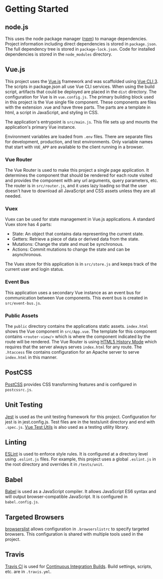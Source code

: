 # Getting Started

## node.js
This uses the node package manager ([npm](https://www.npmjs.com)) to manage dependencies.  Project information including direct dependencies is stored in `package.json`. The full dependency tree is stored in `package-lock.json`. Code for installed dependencies is stored in the `node_modules` directory.

## Vue.js
This project uses the [Vue.js](https://vuejs.org/) framework and was scaffolded using [Vue CLI 3](https://cli.vuejs.org/). The scripts in package.json all use Vue CLI services. When using the build script, artifacts that could be deployed are placed in the `dist` directory. The configuration for Vue is in `vue.config.js`. The primary building block used in this project is the Vue single file component. These components are files with the extension .vue and have three parts. The parts are a template in html, a script in JavaScript, and styling in CSS.

The application's entrypoint is `src/main.js`. This file sets up and mounts the application's primary Vue instance.

Environment variables are loaded from `.env` files. There are separate files for development, production, and test environments. Only variable names that start with `VUE_APP` are available to the client running in a browser.

### Vue Router
The Vue Router is used to make this project a single page application. It determines the component that should be rendered for each route visited and provides the component with any url arguments, query parameters, etc. The router is in `src/router.js`, and it uses lazy loading so that the user doesn't have to download all JavaScript and CSS assets unless they are all needed.

### Vuex
Vuex can be used for state management in Vue.js applications.  A standard Vuex store has 4 parts:
 - State: An object that contains data representing the current state.
 - Getters: Retrieve a piece of data or derived data from the state.
 - Mutations: Change the state and must be synchronous.
 - Actions: Commit mutations to change the state and can be asynchronous.

 The Vuex store for this application is in `src/store.js` and keeps track of the current user and login status.

### Event Bus
This application uses a secondary Vue instance as an event bus for communication between Vue components. This event bus is created in `src/event-bus.js`.

### Public Assets
The `public` directory contains the applications static assets. `index.html` shows the Vue component in `src/App.vue`. The template for this component contains `<router-view/>` which is where the component indicated by the route will be rendered. The Vue Router is using [HTML5 History Mode](https://router.vuejs.org/guide/essentials/history-mode.html#example-server-configurations) which requires that the server always serves `index.html` for any route.  The `.htaccess` file contains configuration for an Apache server to serve `index.html` in this manner.

## PostCSS
[PostCSS](https://postcss.org/) provides CSS transforming features and is configured in `postcssrc.js`.

## Unit Testing
[Jest](https://jestjs.io/) is used as the unit testing framework for this project.  Configuration for jest is in jest.config.js.  Test files are in the tests/unit directory and end with `.spec.js`. [Vue Test Utils](https://vue-test-utils.vuejs.org/) is also used as a testing utility library.

## Linting
[ESLint](https://eslint.org/) is used to enforce style rules.  It is configured at a directory level using `.eslint.js` files. For example, this project uses a global `.eslint.js` in the root directory and overrides it in `/tests/unit`.

## Babel
[Babel](https://babeljs.io/) is used as a JavaScript compiler. It allows JavaScript ES6 syntax and will output browser-compatible JavaScript. It is configured in `babel.config.js`.

## Targeted Browsers
[browserslist](https://github.com/browserslist/browserslist) allows configuration in `.browserslistrc` to specify targeted browsers. This configuration is shared with multiple tools used in the project.

## Travis
[Travis CI](https://travis-ci.org/) is used for [Continuous Integration Builds](https://travis-ci.org/mjsmith11/planroom-ui). Build settings, scripts, etc. are in `.travis.yml`.